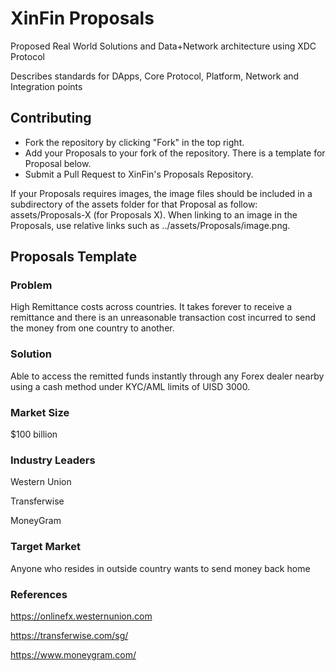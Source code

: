# XinFin Proposals 
Proposed Real World Solutions and Data+Network architecture using XDC Protocol 

Describes standards for DApps, Core Protocol, Platform, Network and Integration points

## Contributing
- Fork the repository by clicking "Fork" in the top right.
- Add your Proposals to your fork of the repository. There is a template for Proposal below.
- Submit a Pull Request to XinFin's Proposals Repository.

If your Proposals requires images, the image files should be included in a subdirectory of the assets folder for that Proposal as follow: assets/Proposals-X (for Proposals X). When linking to an image in the Proposals, use relative links such as ../assets/Proposals/image.png.

## Proposals Template 

### Problem

High Remittance costs across countries. It takes forever to receive a remittance and there is an unreasonable transaction cost incurred to send the money from one country to another.

### Solution

Able to access the remitted funds instantly through any Forex dealer nearby using a cash method under KYC/AML limits of UISD 3000. 

### Market Size

$100 billion

### Industry Leaders

Western Union

Transferwise

MoneyGram

### Target Market

Anyone who resides in outside country wants to send money back home

### References

https://onlinefx.westernunion.com

https://transferwise.com/sg/

https://www.moneygram.com/
 
